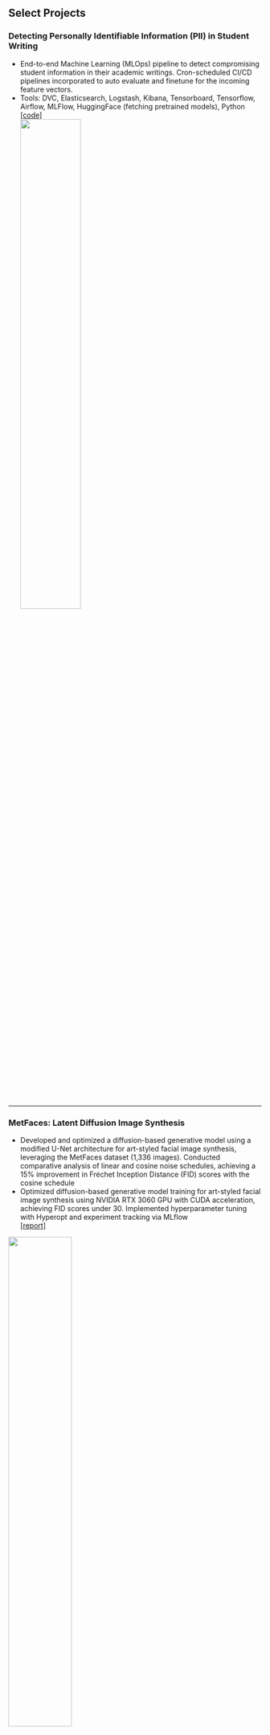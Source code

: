 ## Select Projects

### Detecting Personally Identifiable Information (PII) in Student Writing
- End-to-end Machine Learning (MLOps) pipeline to detect compromising student information in their academic writings. Cron-scheduled CI/CD pipelines incorporated to auto evaluate and finetune for the incoming feature vectors. <br>
- Tools: DVC, Elasticsearch, Logstash, Kibana, Tensorboard, Tensorflow, Airflow, MLFlow, HuggingFace (fetching pretrained models), Python <br>
[[code]](https://github.com/SiddharthanSingaravel/PII-Data) <br>
<img src="images/ML Model Pipeline.jpeg?raw=true" style="width: 50%; height: auto;"/> <br>

---

### MetFaces: Latent Diffusion Image Synthesis
- Developed and optimized a diffusion-based generative model using a modified U-Net architecture for art-styled facial image synthesis, leveraging the MetFaces dataset (1,336 images). Conducted comparative analysis of linear and cosine noise schedules, achieving a 15% improvement in Fréchet Inception Distance (FID) scores with the cosine schedule <br>
- Optimized diffusion-based generative model training for art-styled facial image synthesis using NVIDIA RTX 3060 GPU with CUDA acceleration, achieving FID scores under 30. Implemented hyperparameter tuning with Hyperopt and experiment tracking via MLflow <br>
[[report]](https://siddharthansingaravel.github.io/diffusion)<br>
<img src="images/download3.png?raw=true" style="width: 50%; height: auto;"/>

---

### 🌭 Hotdog/Not Hotdog ResNet18-powered Image Classifier
- Inspired by Jian Yang's (Silicon Valley) stellar idea, built a ResNet18-powered image classification model in PyTorch, fine-tuned for binary (hotdog/not hotdog) classification. 
- Deployed the model via Gradio on Hugging Face Spaces (stashed the model in LFS), allowing users to interact with the model directly by uploading
[[huggingfaces gradio app]](https://huggingface.co/spaces/asidfactory/hotdog) [[code]](https://huggingface.co/spaces/asidfactory/hotdog/tree/main)<br>
<img src="images/hotdog.png?raw=true" style="width: 50%; height: auto;"/>

---

### Linear Discriminant Analysis - A Comprehensive Guide
- A deep dive into the mathematical underpinnings and the statistical assumptions that make LDA a powerful dimensionality reduction and classification tool <br>
- Reformulating LDA as a Neural Network: Discover how LDA can be reimagined as a Neural Network classifier, implemented as a simple Multilayer Perceptron (MLP) trained using backpropagation <br>
[[substack blog]](https://sidsingaravel.substack.com/p/a-statistical-approach-to-fivethirtyeights) <br>
<img src="images/ldaNeuralNetwork.png" alt="Linear Discriminant Analysis" width="50%" height=auto>

---

### Monte Carlo Strategy for FiveThirtyEight's Riddler Nation
- Developed a Monte Carlo-based simulation strategy to optimize soldier deployment in FiveThirtyEight’s Riddler Nation, refining approaches through randomized trials and pairwise evaluations <br>
[[substack blog]](https://sidsingaravel.substack.com/p/a-statistical-approach-to-fivethirtyeights) <br>
<img src="images/Collage.png" alt="FiveThirtyEight Simulations" width="50%" height=auto>

---

### BeeBot: NYT's Spelling Bee Solver
- Engineered a high-performance solver for the NYT Spelling Bee puzzle, processing 170,000+ words in under 1 second <br>
- Developed an intuitive Streamlit web interface, enabling users to input puzzle parameters and receive instant results, including valid words, pangrams, and  score distributions <br>
[[beebotnyt.streamlit.app]](https://beebotnyt.streamlit.app/) <br>
<img src="images/beebot_fig_gif.gif" alt="Beebot Streamlit" width="50%" height=auto>

--- 

### ETL Pipeline for Tracking Boston Public Library Daily Activity: Cron-Scheduled Reporting
- Automated Data Pipeline: Implemented a cron-scheduled pipeline to collect and process Boston Public Library user activity data daily, using Python, Pandas, and Plotly for real-time visualizations.
- Data Aggregation & Visualization: Engineered data aggregation with Pandas and interactive visualizations with Plotly, automating daily updates via cron for consistent reporting.
- **Data Source**: Analyze Boston, Boston Public Library [[link]](https://data.boston.gov/dataset/daily-active-user-counts/resource/c13199bf-49a1-488d-b8e9-55e49523ef81)<br>
[[bostonpubliclibrary.streamlit.app]](https://bostonpubliclibrary.streamlit.app/) [[code]](https://siddharthansingaravel.github.io/bostonPublicLibrary)<br>
<img src="images/CronScheduler-BPLTracker GIF.gif" alt="Beebot Streamlit" width="50%" height=auto>

---

### Project Visualization: Tableau
Played around with some quirky datasets in Tableau, including:
- A move-by-move visualization of the epic 1996 chess showdown between Deep Blue and Kasparov (yeah, when AI first beat a human chess champion!)
- Tracked how the name "Emma" became a total hit for baby girls in the US over the years (spoiler: it really took off!) <br>
[[Tableau Public Profile]](https://public.tableau.com/app/profile/siddharthan.s/vizzes) <br>
<img src="images/tableau_collage.png" alt="Tableau Visualizations" width="50%" height=auto>

---

### Estimating Pi through Monte-Carlo Methods
- Developed a Monte Carlo simulation using random point sampling in a unit square to estimate π. Generated 1M+ random (x,y) coordinates and calculated the ratio of points falling inside a quarter circle to total points, achieving a 3-digit precision estimate of π ≈ 3.141.
- Implemented statistical convergence analysis using the Law of Large Numbers, demonstrating how increasing sample size improves estimation accuracy. Visualized convergence patterns through matplotlib animations, showing error reduction from 10% to <0.1% with increased iterations.
[[substack blog]](https://sidsingaravel.substack.com/p/estimating-pi-through-monte-carlo) <br>
<img src="images/simulation.png" alt="Pi Simulations" width="50%" height=auto>

---

### Banking Behavior Analytics: Predicting Term Deposit Subscriptions
- ML Pipeline Development: Built predictive models analyzing 41,188 marketing campaign records to forecast term deposit subscriptions. Implemented SMOTE and ADASYN for handling class imbalance, achieving 97% accuracy with k-NN (k=2). Used Logistic Regression, k-NN, and SVM classifiers with cross-validation for model evaluation.
- Feature Engineering & Analysis: Engineered 20 features including client demographics, macroeconomic indicators, and campaign metrics. Revealed key demographic insights through exploratory analysis: young professionals showed highest subscription rates, and cellular contact campaigns demonstrated 10x better conversion rates. Utilized correlation analysis and dimensionality reduction techniques (PCA) for feature selection.
[[report]](https://siddharthansingaravel.github.io/bankingAnalytics) <br>
<img src="images/portugese_banking_collage.png" alt="Portugese banking behavior analytics" width="50%" height=auto>

---

### Database Design for Clean Energy Market Operation
- Built a centralized database system for tracking residential solar grid metrics and user behavior
- Used MySQL and Neo4j (graph) for data modeling, with Python-based visualization through Streamlit. The system calculates producer incentives based on energy contributions to utility grids
- Architected UX interface for real-time analytics using Python-SQL driver (PyMySQL) and Streamlit API <br>
[[report]](https://siddharthansingaravel.github.io/solarDatabase) <br>
<img src="images/Solar_UML.jpg" alt="Database design for clean energy market operations" width="50%" height=auto>

---

### Obfuscated MalMem: Sophisticated Malware Detection through Supervised Learning Strategies
- Built an array of classification models analyzing 59,000 memory dump records to detect sophisticated malware. Implemented feature engineering and dimensionality reduction (PCA) on 55 features, reducing to 15 components while retaining 97% variance. Achieved 99.98% accuracy using SVM and k-NN classifiers, with near-perfect precision scores.
- Developed correlation analysis to reduce feature dimensionality, implementing high covariance filters (threshold 0.90) to eliminate 29 redundant features. Evaluated six ML models including Logistic Regression, k-NN, Decision Trees, Random Forest, SVM, and Neural Networks, optimizing for both accuracy and computational efficiency.
[[report]](https://siddharthansingaravel.github.io/malmem) <br>
<img src="images/malmem_detection_collage.png" alt="Malware detection" width="50%" height=auto>

---

### Market Analysis: Strategic Insights for a Type-2 Diabetes Drug Launch
- Performed market analysis for a hypothetical Type-2 Diabetes drug launch, assessing branded vs. generic dynamics, sales trends, and competitor pricing strategies <br>
[[slide deck]](https://siddharthansingaravel.github.io/MarketResearch) <br>
<img src="images/marketResearch.png" alt="Type-2 Market Analysis" width="50%" height=auto> <br>

---

### Always Switch: Monty Hall Monte Carlo Simulations
- Developed a Python simulation of the Monty Hall Problem, conducting 10,000 trials to demonstrate the counterintuitive probability concept, resulting in a 67.4% win rate when switching doors
- Created data visualization using matplotlib to clearly illustrate simulation results, enhancing understanding of complex probability principles through visual representation <br>
[[link]](https://siddharthansingaravel.github.io/montyHall) <br>
<img src="images/montyHall.png" alt="Monty Hall" width="50%" height=auto> <br>

---

### Two Chords Intersecting: What are the chances?
- This Monte Carlo simulation explores the probability of two randomly drawn chords intersecting within a unit circle. The experiment generates random chords and determines whether they intersect, repeating this process 10,000 times to estimate the probability empirically.
- As the trials accumulate, we converge on an empirical probability, offering insight into this geometric phenomenon. This experiment not only demonstrates the power of Monte Carlo methods in solving complex probabilistic problems but also reveals the hidden patterns within seemingly random geometric configurations. <br>
[[link]](https://siddharthansingaravel.github.io/twoChords) <br>
<img src="images/twoChordsIntersecting.png" alt="Monty Hall" width="50%" height=auto> <br>

<p style="font-size:11px">Page template forked from <a href="https://github.com/evanca/quick-portfolio">evanca</a></p>
<!-- Remove above link if you don't want to attibute -->

